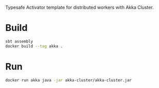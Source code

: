 Typesafe Activator template for distributed workers with Akka Cluster.

# Build
```bash
sbt assembly
docker build --tag akka .
```

# Run
```bash
docker run akka java -jar akka-cluster/akka-cluster.jar
```
